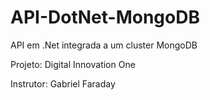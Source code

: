 # API-DotNet-MongoDB
<p>API em .Net integrada a um cluster MongoDB</p>
<p>Projeto: Digital Innovation One</p>
<p>Instrutor: Gabriel Faraday</p>
